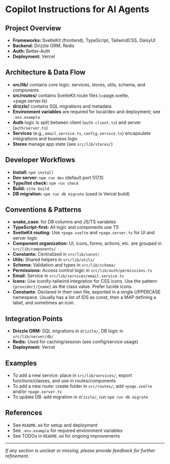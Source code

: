 # Copilot Instructions for AI Agents

## Project Overview

- **Frameworks:** SvelteKit (frontend), TypeScript, TailwindCSS, DaisyUI
- **Backend:** Drizzle ORM, Redis
- **Auth:** Better-Auth
- **Deployment:** Vercel

## Architecture & Data Flow

- **src/lib/** contains core logic: services, stores, utils, schema, and components
- **src/routes/** contains SvelteKit route files (+page.svelte, +page.server.ts)
- **drizzle/** contains SQL migrations and metadata
- **Environment variables** are required for local/dev and deployment; see `.env.example`
- **Auth** logic is split between client (`auth-client.ts`) and server (`auth/server.ts`)
- **Services** (e.g., `email.service.ts`, `config.service.ts`) encapsulate integrations and business logic
- **Stores** manage app state (see `src/lib/stores/`)

## Developer Workflows

- **Install:** `npm install`
- **Dev server:** `npm run dev` (default port 5173)
- **Type/lint check:** `npm run check`
- **Build:** `vite build`
- **DB migration:** `npm run db migrate` (used in Vercel build)

## Conventions & Patterns

- **snake_case**: for DB columns and JS/TS variables
- **TypeScript-first:** All logic and components use TS
- **SvelteKit routing:** Use `+page.svelte` and `+page.server.ts` for UI and server logic
- **Component organization:** UI, icons, forms, actions, etc. are grouped in `src/lib/components/`
- **Constants:** Centralized in `src/lib/const/`
- **Utils:** Shared helpers in `src/lib/utils/`
- **Schema:** Validation and types in `src/lib/schema/`
- **Permissions:** Access control logic in `src/lib/auth/permissions.ts`
- **Email:** Service in `src/lib/services/email.service.ts`
- **Icons:** Use iconify-tailwind integration for CSS icons. Use the pattern `{provider}/{name}` as the class value. Prefer lucide icons.
- **Constants**: Declared in their own file, exported in a single UPPERCASE namespace. Usually has a list of IDS as const, then a MAP defining a label, and sometimes an icon.

## Integration Points

- **Drizzle ORM:** SQL migrations in `drizzle/`, DB logic in `src/lib/server/db/`
- **Redis:** Used for caching/session (see config/service usage)
- **Deployment:** Vercel

## Examples

- To add a new service: place in `src/lib/services/`, export functions/classes, and use in routes/components
- To add a new route: create folder in `src/routes/`, add `+page.svelte` and/or `+page.server.ts`
- To update DB: add migration in `drizzle/`, run `npm run db migrate`

## References

- See `README.md` for setup and deployment
- See `.env.example` for required environment variables
- See TODOs in `README.md` for ongoing improvements

---

_If any section is unclear or missing, please provide feedback for further refinement._
